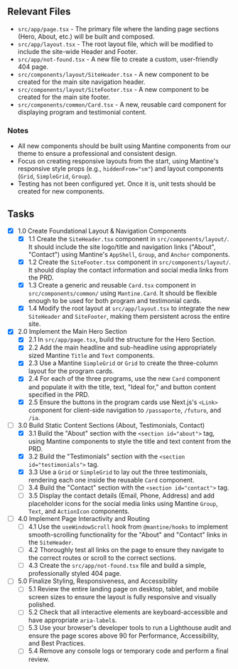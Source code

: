 ## Relevant Files

-   `src/app/page.tsx` - The primary file where the landing page sections (Hero, About, etc.) will be built and composed.
-   `src/app/layout.tsx` - The root layout file, which will be modified to include the site-wide Header and Footer.
-   `src/app/not-found.tsx` - A new file to create a custom, user-friendly 404 page.
-   `src/components/layout/SiteHeader.tsx` - A new component to be created for the main site navigation header.
-   `src/components/layout/SiteFooter.tsx` - A new component to be created for the main site footer.
-   `src/components/common/Card.tsx` - A new, reusable card component for displaying program and testimonial content.

### Notes

-   All new components should be built using Mantine components from our theme to ensure a professional and consistent design.
-   Focus on creating responsive layouts from the start, using Mantine's responsive style props (e.g., `hiddenFrom="sm"`) and layout components (`Grid`, `SimpleGrid`, `Group`).
-   Testing has not been configured yet. Once it is, unit tests should be created for new components.

## Tasks

-   [x] 1.0 Create Foundational Layout & Navigation Components
    -   [x] 1.1 Create the `SiteHeader.tsx` component in `src/components/layout/`. It should include the site logo/title and navigation links ("About", "Contact") using Mantine's `AppShell`, `Group`, and `Anchor` components.
    -   [x] 1.2 Create the `SiteFooter.tsx` component in `src/components/layout/`. It should display the contact information and social media links from the PRD.
    -   [x] 1.3 Create a generic and reusable `Card.tsx` component in `src/components/common/` using `Mantine.Card`. It should be flexible enough to be used for both program and testimonial cards.
    -   [x] 1.4 Modify the root layout at `src/app/layout.tsx` to integrate the new `SiteHeader` and `SiteFooter`, making them persistent across the entire site.
-   [x] 2.0 Implement the Main Hero Section
    -   [x] 2.1 In `src/app/page.tsx`, build the structure for the Hero Section.
    -   [x] 2.2 Add the main headline and sub-headline using appropriately sized Mantine `Title` and `Text` components.
    -   [x] 2.3 Use a Mantine `SimpleGrid` or `Grid` to create the three-column layout for the program cards.
    -   [x] 2.4 For each of the three programs, use the new `Card` component and populate it with the title, text, "Ideal for," and button content specified in the PRD.
    -   [x] 2.5 Ensure the buttons in the program cards use Next.js's `<Link>` component for client-side navigation to `/passaporte`, `/futuro`, and `/ia`.
-   [ ] 3.0 Build Static Content Sections (About, Testimonials, Contact)
    -   [x] 3.1 Build the "About" section with the `<section id="about">` tag, using Mantine components to style the title and text content from the PRD.
    -   [x] 3.2 Build the "Testimonials" section with the `<section id="testimonials">` tag.
    -   [x] 3.3 Use a `Grid` or `SimpleGrid` to lay out the three testimonials, rendering each one inside the reusable `Card` component.
    -   [ ] 3.4 Build the "Contact" section with the `<section id="contact">` tag.
    -   [ ] 3.5 Display the contact details (Email, Phone, Address) and add placeholder icons for the social media links using Mantine `Group`, `Text`, and `ActionIcon` components.
-   [ ] 4.0 Implement Page Interactivity and Routing
    -   [ ] 4.1 Use the `useWindowScroll` hook from `@mantine/hooks` to implement smooth-scrolling functionality for the "About" and "Contact" links in the `SiteHeader`.
    -   [ ] 4.2 Thoroughly test all links on the page to ensure they navigate to the correct routes or scroll to the correct sections.
    -   [ ] 4.3 Create the `src/app/not-found.tsx` file and build a simple, professionally styled 404 page.
-   [ ] 5.0 Finalize Styling, Responsiveness, and Accessibility
    -   [ ] 5.1 Review the entire landing page on desktop, tablet, and mobile screen sizes to ensure the layout is fully responsive and visually polished.
    -   [ ] 5.2 Check that all interactive elements are keyboard-accessible and have appropriate `aria-label`s.
    -   [ ] 5.3 Use your browser's developer tools to run a Lighthouse audit and ensure the page scores above 90 for Performance, Accessibility, and Best Practices.
    -   [ ] 5.4 Remove any console logs or temporary code and perform a final review.